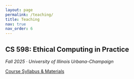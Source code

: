 ```yaml
---
layout: page
permalink: /teaching/
title: Teaching
nav: true
nav_order: 6
---
```


## CS 598: Ethical Computing in Practice  
*Fall 2025 · University of Illinois Urbana-Champaign*  

[Course Syllabus & Materials](https://docs.google.com/document/d/1BE5Lgvao7HA06UX5Lnlhf89z5sJJPWFW/edit)
